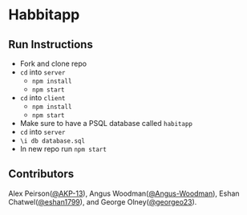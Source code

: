 # Habbitapp

## Run Instructions

- Fork and clone repo
- `cd` into `server`
  - `npm install`
  - `npm start`
- `cd` into `client`
  - `npm install`
  - `npm start`
- Make sure to have a PSQL database called `habitapp`
- `cd` into `server`
- `\i db database.sql`
- In new repo run `npm start`

## Contributors

Alex Peirson([@AKP-13](https://github.com/AKP-13)), Angus Woodman([@Angus-Woodman](https://github.com/Angus-Woodman)), Eshan Chatwel([@eshan1799](https://github.com/eshan1799)), and George Olney([@georgeo23](https://github.com/georgeo23)).